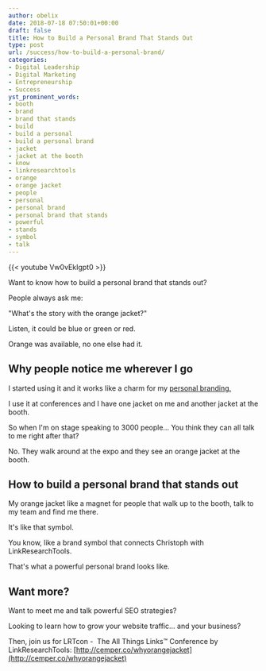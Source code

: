 ```yaml
---
author: obelix
date: 2018-07-18 07:50:01+00:00
draft: false
title: How to Build a Personal Brand That Stands Out
type: post
url: /success/how-to-build-a-personal-brand/
categories:
- Digital Leadership
- Digital Marketing
- Entrepreneurship
- Success
yst_prominent_words:
- booth
- brand
- brand that stands
- build
- build a personal
- build a personal brand
- jacket
- jacket at the booth
- know
- linkresearchtools
- orange
- orange jacket
- people
- personal
- personal brand
- personal brand that stands
- powerful
- stands
- symbol
- talk
---
```


{{< youtube Vw0vEkIgpt0 >}}

Want to know how to build a personal brand that stands out?

People always ask me:

"What's the story with the orange jacket?"

Listen, it could be blue or green or red.

Orange was available, no one else had it.


## Why people notice me wherever I go


I started using it and it works like a charm for my [personal branding.](https://www.christophcemper.com/branding/personal-brand/)

I use it at conferences and I have one jacket on me and another jacket at the booth.

So when I'm on stage speaking to 3000 people… You think they can all talk to me right after that?

No. They walk around at the expo and they see an orange jacket at the booth.


## How to build a personal brand that stands out


My orange jacket like a magnet for people that walk up to the booth, talk to my team and find me there.

It's like that symbol.

You know, like a brand symbol that connects Christoph with LinkResearchTools.

That's what a powerful personal brand looks like.


## Want more?


Want to meet me and talk powerful SEO strategies?

Looking to learn how to grow your website traffic... and your business?

Then, join us for LRTcon -  The All Things Links™ Conference by LinkResearchTools: [http://cemper.co/whyorangejacket](http://cemper.co/whyorangejacket)


